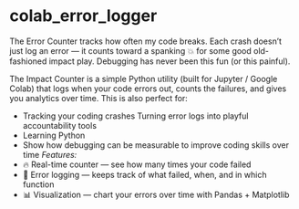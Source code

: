 # colab_error_logger
The Error Counter tracks how often my code breaks. Each crash doesn’t just log an error — it counts toward a spanking 💥 for some good old-fashioned impact play. Debugging has never been this fun (or this painful).

The Impact Counter is a simple Python utility (built for Jupyter / Google Colab) that logs when your code errors out, counts the failures, and gives you analytics over time. This is also perfect for:
- Tracking your coding crashes
 Turning error logs into playful accountability tools
- Learning Python
- Show how debugging can be measurable to improve coding skills over time
*Features:*
- 🔥 Real-time counter — see how many times your code failed
- 📝 Error logging — keeps track of what failed, when, and in which function
- 📊 Visualization — chart your errors over time with Pandas + Matplotlib
